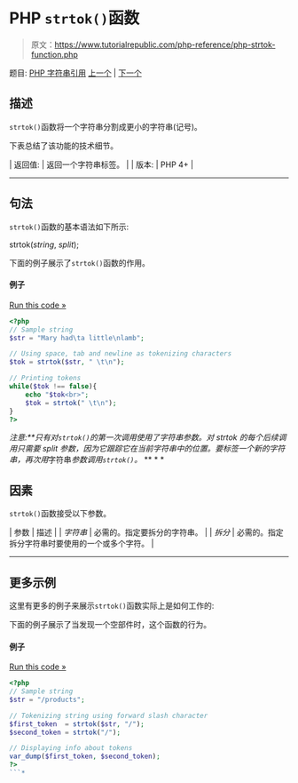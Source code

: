 # PHP `strtok()`函数

> 原文：<https://www.tutorialrepublic.com/php-reference/php-strtok-function.php>

题目: [PHP 字符串引用](php-string-functions.php) [上一个](php-strstr-function.php) | [下一个](php-strtolower-function.php)

## 描述

`strtok()`函数将一个字符串分割成更小的字符串(记号)。

下表总结了该功能的技术细节。

| 返回值: | 返回一个字符串标签。 |
| 版本: | PHP 4+ |

* * *

## 句法

`strtok()`函数的基本语法如下所示:

strtok(*string*, *split*);

下面的例子展示了`strtok()`函数的作用。

#### 例子

[Run this code »](../codelab.php?topic=php&file=splits-a-string-into-tokens "Run this code to view the output")

```php
<?php
// Sample string
$str = "Mary had\ta little\nlamb";

// Using space, tab and newline as tokenizing characters
$tok = strtok($str, " \t\n");

// Printing tokens
while($tok !== false){
    echo "$tok<br>";
    $tok = strtok(" \t\n");
}
?>
```

 ***注意:**只有对`strtok()`的第一次调用使用了*字符串*参数。对 strtok 的每个后续调用只需要 *split* 参数，因为它跟踪它在当前字符串中的位置。要标签一个新的字符串，再次用*字符串*参数调用`strtok()`。*  ** * *

## 因素

`strtok()`函数接受以下参数。

| 参数 | 描述 |
| *字符串* | 必需的。指定要拆分的字符串。 |
| *拆分* | 必需的。指定拆分字符串时要使用的一个或多个字符。 |

* * *

## 更多示例

这里有更多的例子来展示`strtok()`函数实际上是如何工作的:

下面的例子展示了当发现一个空部件时，这个函数的行为。

#### 例子

[Run this code »](../codelab.php?topic=php&file=using-strtok-on-empty-part "Run this code to view the output")

```php
<?php
// Sample string
$str = "/products";

// Tokenizing string using forward slash character
$first_token  = strtok($str, "/");
$second_token = strtok("/");

// Displaying info about tokens
var_dump($first_token, $second_token);
?>
```*